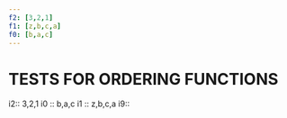 ```yaml
---
f2: [3,2,1]
f1: [z,b,c,a]
f0: [b,a,c]
---
```


# TESTS FOR ORDERING FUNCTIONS

i2:: 3,2,1
i0 :: b,a,c
i1 :: z,b,c,a
i9::